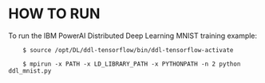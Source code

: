 # HOW TO RUN

To run the IBM PowerAI Distributed Deep Learning MNIST training example:

        $ source /opt/DL/ddl-tensorflow/bin/ddl-tensorflow-activate

        $ mpirun -x PATH -x LD_LIBRARY_PATH -x PYTHONPATH -n 2 python ddl_mnist.py

